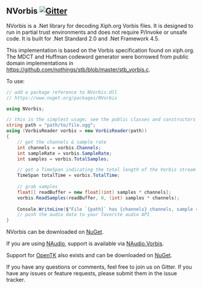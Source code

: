 NVorbis    [![Gitter](https://badges.gitter.im/Join%20Chat.svg)](https://gitter.im/ioctlLR/NVorbis?utm_source=badge&utm_medium=badge&utm_campaign=pr-badge&utm_content=badge)
-------

NVorbis is a .Net library for decoding Xiph.org Vorbis files. It is designed to run in partial trust environments and does not require P/Invoke or unsafe code. It is built for .Net Standard 2.0 and .Net Framework 4.5.

This implementation is based on the Vorbis specification found on xiph.org. The MDCT and Huffman codeword generator were borrowed from public domain implementations in https://github.com/nothings/stb/blob/master/stb_vorbis.c.

To use:

```cs
// add a package reference to NVorbis.dll
// https://www.nuget.org/packages/NVorbis

using NVorbis;

// this is the simplest usage; see the public classes and constructors for other options
string path = "path/to/file.ogg";
using (VorbisReader vorbis = new VorbisReader(path))
{
	// get the channels & sample rate
	int channels = vorbis.Channels;
	int sampleRate = vorbis.SampleRate;
	int samples = vorbis.TotalSamples;

	// get a TimeSpan indicating the total length of the Vorbis stream
	TimeSpan totalTime = vorbis.TotalTime;
	
	// grab samples
	float[] readBuffer = new float[(int) samples * channels];
	vorbis.ReadSamples(readBuffer, 0, (int) samples * channels);
	
	Console.WriteLine($"File `{path}` has {channels} channels, sample rate of {sampleRate}, and it will take {totalTime.ToString()} to play.");
	// push the audio data to your favorite audio API
}
```

NVorbis can be downloaded on [NuGet](https://www.nuget.org/packages/NVorbis/).

If you are using [NAudio](https://github.com/naudio/NAudio), support is available via [NAudio.Vorbis](https://github.com/NAudio/Vorbis).

Support for [OpenTK](https://github.com/opentk/opentk) also exists and can be downloaded on [NuGet](https://www.nuget.org/packages/NVorbis.OpenTKSupport/).

If you have any questions or comments, feel free to join us on Gitter.  If you have any issues or feature requests, please submit them in the issue tracker.
